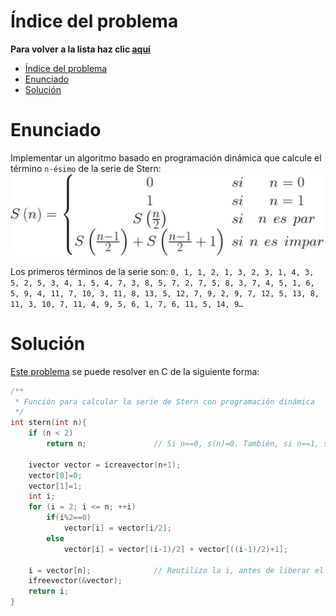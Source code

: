 # Índice del problema

**Para volver a la lista haz clic [aquí](./Index.md)**

<!-- TOC -->
* [Índice del problema](#índice-del-problema)
* [Enunciado](#enunciado)
* [Solución](#solución)
<!-- TOC -->

# Enunciado
Implementar un algoritmo basado en programación dinámica que calcule el término ``n-ésimo`` de la serie de Stern:
![descripcion](./tele2.png "titulo")

Los primeros términos de la serie son: ``0, 1, 1, 2, 1, 3, 2, 3,
1, 4, 3, 5, 2, 5, 3, 4, 1, 5, 4, 7, 3, 8, 5, 7, 2, 7, 5, 8, 3, 7, 4, 5,
1, 6, 5, 9, 4, 11, 7, 10, 3, 11, 8, 13, 5, 12, 7, 9, 2, 9, 7, 12, 5,
13, 8, 11, 3, 10, 7, 11, 4, 9, 5, 6, 1, 7, 6, 11, 5, 14, 9…``

# Solución
[Este problema](#enunciado) se puede resolver en C de la siguiente forma:

```c
/**
 * Función para calcular la serie de Stern con programación dinámica
 */
int stern(int n){
    if (n < 2)
        return n;               // Si n==0, s(n)=0. También, si n==1, s(n)=1
    
    ivector vector = icreavector(n+1);
    vector[0]=0;
    vector[1]=1;
    int i;
    for (i = 2; i <= n; ++i)
        if(i%2==0)      
            vector[i] = vector[i/2];
        else            
            vector[i] = vector[(i-1)/2] + vector[((i-1)/2)+1];
    
    i = vector[n];              // Reutilizo la i, antes de liberar el vector
    ifreevector(&vector);
    return i;
}
```

